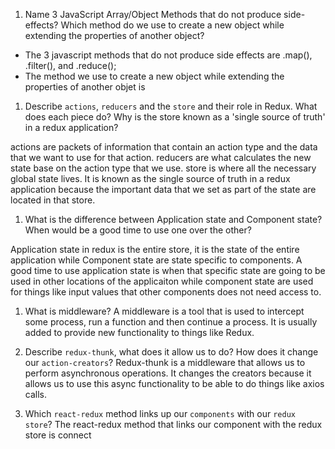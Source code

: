 1.  Name 3 JavaScript Array/Object Methods that do not produce side-effects? Which method do we use to create a new object while extending the properties of another object?

  - The 3 javascript methods that do not produce side effects are .map(), .filter(), and .reduce();
  - The method we use to create a new object while extending the properties of another objet is 

1.  Describe `actions`, `reducers` and the `store` and their role in Redux. What does each piece do? Why is the store known as a 'single source of truth' in a redux application?

 actions are packets of information that contain an action type and the data that we want to use for that action.
 reducers are what calculates the new state base on the action type that we use.
 store is where all the necessary global state lives. It is known as the single source of truth in a redux application because the important data that we set as part of the state are located in that store.

1.  What is the difference between Application state and Component state? When would be a good time to use one over the other?

Application state in redux is the entire store, it is the state of the entire application while Component state are state specific to components. A good time to use application state is when that specific state are going to be used in other locations of the applicaiton while component state are used for things like input values that other components does not need access to.

1.  What is middleware?
A middleware is a tool that is used to intercept some process, run a function and then continue a process. It is usually added to provide new functionality to things like Redux.

1.  Describe `redux-thunk`, what does it allow us to do? How does it change our `action-creators`?
Redux-thunk is a middleware that allows us to perform asynchronous operations. It changes the creators because it allows us to use this async functionality to be able to do things like axios calls.

1.  Which `react-redux` method links up our `components` with our `redux store`?
The react-redux method that links our component with the redux store is connect
